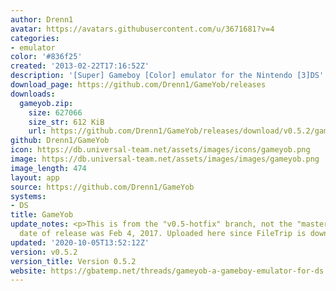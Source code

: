 ```yaml
---
author: Drenn1
avatar: https://avatars.githubusercontent.com/u/3671681?v=4
categories:
- emulator
color: '#836f25'
created: '2013-02-22T17:16:52Z'
description: '[Super] Gameboy [Color] emulator for the Nintendo [3]DS'
download_page: https://github.com/Drenn1/GameYob/releases
downloads:
  gameyob.zip:
    size: 627066
    size_str: 612 KiB
    url: https://github.com/Drenn1/GameYob/releases/download/v0.5.2/gameyob.zip
github: Drenn1/GameYob
icon: https://db.universal-team.net/assets/images/icons/gameyob.png
image: https://db.universal-team.net/assets/images/images/gameyob.png
image_length: 474
layout: app
source: https://github.com/Drenn1/GameYob
systems:
- DS
title: GameYob
update_notes: <p>This is from the "v0.5-hotfix" branch, not the "master" branch. Original
  date of release was Feb 4, 2017. Uploaded here since FileTrip is down.</p>
updated: '2020-10-05T13:52:12Z'
version: v0.5.2
version_title: Version 0.5.2
website: https://gbatemp.net/threads/gameyob-a-gameboy-emulator-for-ds.343407/
---
```


